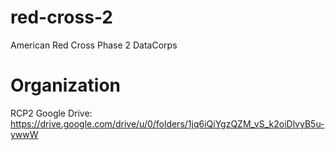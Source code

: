 # red-cross-2
American Red Cross Phase 2 DataCorps


# Organization

RCP2 Google Drive: https://drive.google.com/drive/u/0/folders/1jq6iQiYgzQZM_vS_k2oiDlvyB5u-ywwW



